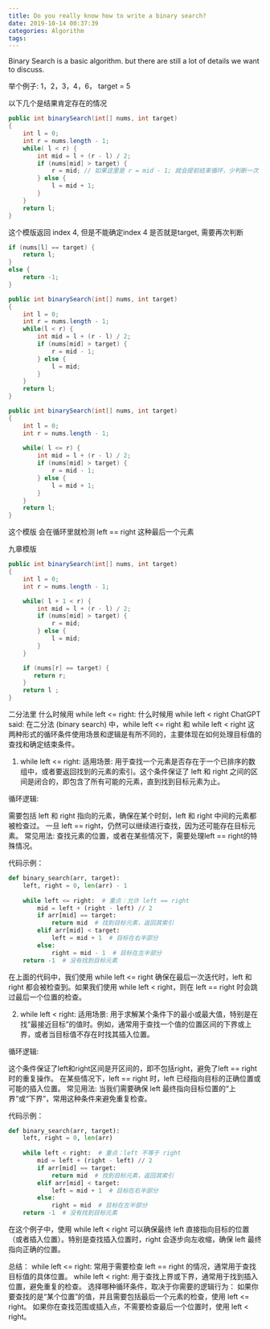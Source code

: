 ```yaml
---
title: Do you really know how to write a binary search?
date: 2019-10-14 00:37:39
categories: Algorithm
tags:
---
```


Binary Search is a basic algorithm. but there are still a lot of details we want to discuss.

举个例子:
1，2，3，4，6， target = 5

以下几个是结果肯定存在的情况

```java
public int binarySearch(int[] nums, int target)
{
    int l = 0;
    int r = nums.length - 1;
    while( l < r) {
        int mid = l + (r - l) / 2;
        if (nums[mid] > target) {
            r = mid; // 如果这里是 r = mid - 1; 就会提前结束循环，少判断一次
        } else {
            l = mid + 1;
        }
    }
    return l;
}
```

这个模版返回 index 4, 但是不能确定index 4 是否就是target, 需要再次判断

```java
if (nums[l] == target) {
    return l;
}
else {
    return -1;
}
```

```java
public int binarySearch(int[] nums, int target)
{
    int l = 0;
    int r = nums.length - 1;
    while(l < r) {
        int mid = l + (r - l) / 2;
        if (nums[mid] > target) {
            r = mid - 1; 
        } else {
            l = mid;
        }
    }
    return l;
}
```

```java
public int binarySearch(int[] nums, int target)
{
    int l = 0;
    int r = nums.length - 1;
    
    while( l <= r) {
        int mid = l + (r - l) / 2;
        if (nums[mid] > target) {
            r = mid - 1;
        } else {
            l = mid + 1;
        }
    } 
    return l;
}

```
这个模版 会在循环里就检测 left == right 这种最后一个元素

九章模版

```java
public int binarySearch(int[] nums, int target)
{
    int l = 0;
    int r = nums.length - 1;

    while( l + 1 < r) {
        int mid = l + (r - l) / 2;
        if (nums[mid] > target) {
            r = mid;
        } else {
            l = mid;
        }
    }

    if (nums[r] == target) {
       return r;
    }
    return l ;
}
```



二分法里 什么时候用 while left <= right: 什么时候用 while left < right
ChatGPT said:
在二分法 (binary search) 中，while left <= right 和 while left < right 这两种形式的循环条件使用场景和逻辑是有所不同的，主要体现在如何处理目标值的查找和确定结束条件。

1. while left <= right:
适用场景: 用于查找一个元素是否存在于一个已排序的数组中，或者要返回找到的元素的索引。这个条件保证了 left 和 right 之间的区间是闭合的，即包含了所有可能的元素，直到找到目标元素为止。

循环逻辑:

需要包括 left 和 right 指向的元素，确保在某个时刻，left 和 right 中间的元素都被检查过。
一旦 left == right，仍然可以继续进行查找，因为还可能存在目标元素。
常见用法: 查找元素的位置，或者在某些情况下，需要处理left == right的特殊情况。

代码示例：
```python
def binary_search(arr, target):
    left, right = 0, len(arr) - 1
    
    while left <= right:  # 重点：允许 left == right
        mid = left + (right - left) // 2
        if arr[mid] == target:
            return mid  # 找到目标元素，返回其索引
        elif arr[mid] < target:
            left = mid + 1  # 目标在右半部分
        else:
            right = mid - 1  # 目标在左半部分
    return -1  # 没有找到目标元素
```
在上面的代码中，我们使用 while left <= right 确保在最后一次迭代时，left 和 right 都会被检查到。如果我们使用 while left < right，则在 left == right 时会跳过最后一个位置的检查。

2. while left < right:
适用场景: 用于求解某个条件下的最小或最大值，特别是在找“最接近目标”的值时。例如，通常用于查找一个值的位置区间的下界或上界，或者当目标值不存在时找其插入位置。

循环逻辑:

这个条件保证了left和right区间是开区间的，即不包括right，避免了left == right 时的重复操作。
在某些情况下，left == right 时，left 已经指向目标的正确位置或可能的插入位置。
常见用法: 当我们需要确保 left 最终指向目标位置的“上界”或“下界”，常用这种条件来避免重复检查。

代码示例：
```python
def binary_search(arr, target):
    left, right = 0, len(arr)
    
    while left < right:  # 重点：left 不等于 right
        mid = left + (right - left) // 2
        if arr[mid] == target:
            return mid  # 找到目标元素，返回其索引
        elif arr[mid] < target:
            left = mid + 1  # 目标在右半部分
        else:
            right = mid  # 目标在左半部分
    return -1  # 没有找到目标元素
```
在这个例子中，使用 while left < right 可以确保最终 left 直接指向目标的位置（或者插入位置）。特别是查找插入位置时，right 会逐步向左收缩，确保 left 最终指向正确的位置。

总结：
while left <= right: 常用于需要检查 left == right 的情况，通常用于查找目标值的具体位置。
while left < right: 用于查找上界或下界，通常用于找到插入位置，避免重复的检查。
选择哪种循环条件，取决于你需要的逻辑行为：
如果你要查找的是“某个位置”的值，并且需要包括最后一个元素的检查，使用 left <= right。
如果你在查找范围或插入点，不需要检查最后一个位置时，使用 left < right。
